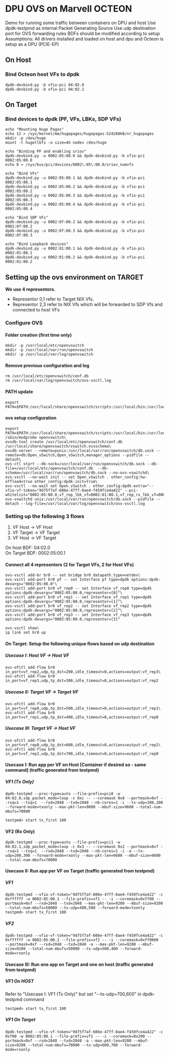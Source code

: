 # DPU OVS on Marvell OCTEON

Demo for running some traffic between containers on DPU and host
Use dpdk-testpmd as internal Packet Generating Source
Use udp destination port for OVS forwarding rules
BDFs should be modified according to setup
Assumptions: All drivers installed and loaded on host and dpu
and Octeon is setup as a DPU (PCIE-EP)

## On Host

### Bind Octeon host VFs to dpdk

```text
dpdk-devbind.py -b vfio-pci 04:02.0  
dpdk-devbind.py -b vfio-pci 04:02.1  
```

## On Target

### Bind devices to dpdk (PF, VFs, LBKs, SDP VFs)

```text
echo "Mounting Huge Pages"
echo 12 > /sys/kernel/mm/hugepages/hugepages-524288kB/nr_hugepages
mkdir -p /dev/huge
mount -t hugetlbfs -o size=4G nodev /dev/huge

echo "Binding PF and enabling sriov"
dpdk-devbind.py -u 0002:05:00.0 && dpdk-devbind.py -b vfio-pci 0002:05:00.0
echo 8 > /sys/bus/pci/devices/0002\:05\:00.0/sriov_numvfs

echo "Bind VFs"
dpdk-devbind.py -u 0002:05:00.1 && dpdk-devbind.py -b vfio-pci 0002:05:00.1
dpdk-devbind.py -u 0002:05:00.2 && dpdk-devbind.py -b vfio-pci 0002:05:00.2
dpdk-devbind.py -u 0002:05:00.3 && dpdk-devbind.py -b vfio-pci 0002:05:00.3
dpdk-devbind.py -u 0002:05:00.4 && dpdk-devbind.py -b vfio-pci 0002:05:00.4

echo "Bind SDP VFs"
dpdk-devbind.py -u 0002:0f:00.2 && dpdk-devbind.py -b vfio-pci 0002:0f:00.2
dpdk-devbind.py -u 0002:0f:00.3 && dpdk-devbind.py -b vfio-pci 0002:0f:00.3

echo "Bind Loopback devices"
dpdk-devbind.py -u 0002:01:00.1 && dpdk-devbind.py -b vfio-pci 0002:01:00.1
dpdk-devbind.py -u 0002:01:00.2 && dpdk-devbind.py -b vfio-pci 0002:01:00.2
```

## Setting up the ovs environment on TARGET

**We use 4 representors.**

- Representor 0,1 refer to Target NIX Vfs.
- Representor 2,3 refer to NIX Vfs which will be forwarded to SDP Vfs and
    connected to host VFs

### Configure OVS

#### Folder creation (first time only)

```text
mkdir -p /usr/local/etc/openvswitch
mkdir -p /usr/local/var/run/openvswitch
mkdir -p /usr/local/var/log/openvswitch
```

#### Remove previous configuration and log

```text
rm /usr/local/etc/openvswitch/conf.db
rm /usr/local/var/log/openvswitch/ovs-vsctl.log
```

#### PATH update

```text
export PATH=$PATH:/usr/local/share/openvswitch/scripts:/usr/local/bin:/usr/local/sbin
```

#### ovs setup configuration

 ```text
 export PATH=$PATH:/usr/local/share/openvswitch/scripts:/usr/local/bin:/usr/local/sbin\
/sbin/modprobe openvswitch\
ovsdb-tool create /usr/local/etc/openvswitch/conf.db /usr/local/share/openvswitch/vswitch.ovsschema\
ovsdb-server --remote=punix:/usr/local/var/run/openvswitch/db.sock --remote=db:Open_vSwitch,Open_vSwitch,manager_options --pidfile --detach\
ovs-ctl start --db-sock=/usr/local/var/run/openvswitch/db.sock --db-file=/usr/local/etc/openvswitch/conf.db  --db-schema=/usr/local/var/run/openvswitch/db.sock --no-ovs-vswitchd\
ovs-vsctl --no-wait init -- set Open_vSwitch . other_config:hw-offload=true other_config:dpdk-init=true\
ovs-vsctl --no-wait set Open_vSwitch . other_config:dpdk-extra="--vfio-vf-token="9d75f7af-606e-47ff-8ae4-f459fce4a422" --pci-whitelist="0002:05:00.0,vf_rep_lbk_vf=0002:01:00.1,vf_rep_rx_lbk_vf=0002:01:00.2""\
ovs-vswitchd unix:/usr/local/var/run/openvswitch/db.sock --pidfile --detach --log-file=/usr/local/var/log/openvswitch/ovs-vsctl.log
```

### Setting up the following 3 flows

1. VF Host -> VF Host
2. VF Target -> VF Target
3. VF Host -> VF Target

On host BDF: 04:02.0\
On Target BDF: 0002:05:00.1

#### Connect all 4 representors (2 for Target VFs, 2 for Host VFs)

```text
ovs-vsctl add-br br0 -- set bridge br0 datapath_type=netdev\
ovs-vsctl add-port br0 pf -- set Interface pf type=dpdk options:dpdk-devargs="0002:05:00.0"\
ovs-vsctl add-port br0 vf_rep0 -- set Interface vf_rep0 type=dpdk options:dpdk-devargs="0002:05:00.0,representor=[0]"\
ovs-vsctl add-port br0 vf_rep1 -- set Interface vf_rep1 type=dpdk options:dpdk-devargs="0002:05:00.0,representor=[1]"\
ovs-vsctl add-port br0 vf_rep2 -- set Interface vf_rep2 type=dpdk options:dpdk-devargs="0002:05:00.0,representor=[2]"\
ovs-vsctl add-port br0 vf_rep3 -- set Interface vf_rep3 type=dpdk options:dpdk-devargs="0002:05:00.0,representor=[3]"

ovs-vsctl show\
ip link set br0 up
```

#### On Target: Setup the following unique flows based on udp destination

##### Usecase I:   Host   VF -> Host   VF

```text
ovs-ofctl add-flow br0 in_port=vf_rep2,udp,tp_dst=200,idle_timeout=0,actions=output:vf_rep3\
ovs-ofctl add-flow br0 in_port=vf_rep3,udp,tp_dst=300,idle_timeout=0,actions=output:vf_rep2
```

##### Usecase II:  Target VF -> Target VF

```text
ovs-ofctl add-flow br0 in_port=vf_rep0,udp,tp_dst=500,idle_timeout=0,actions=output:vf_rep1\
ovs-ofctl add-flow br0 in_port=vf_rep1,udp,tp_dst=400,idle_timeout=0,actions=output:vf_rep0
```

##### Usecase III: Target VF -> Host   VF

```text
ovs-ofctl add-flow br0 in_port=vf_rep0,udp,tp_dst=600,idle_timeout=0,actions=output:vf_rep2\
ovs-ofctl add-flow br0 in_port=vf_rep2,udp,tp_dst=700,idle_timeout=0,actions=output:vf_rep0
```

#### Usecase I: Run app per VF on Host [Container if desired so - same command] (traffic generated from testpmd)

##### VF1 (Tx Only)

```text
dpdk-testpmd --proc-type=auto --file-prefix=pci0 -w 04:02.0,sdp_packet_mode=loop -c 0xc -- --coremask 0x8 --portmask=0xf --rxq=1 --txq=1  --rxd=2048 --txd=2048 --nb-cores=1 -i --tx-udp=300,200 --forward-mode=txonly --max-pkt-len=9600 --mbuf-size=9600 --total-num-mbufs=70000

testpmd> start tx_first 100
```

#### VF2 (Rx Only)

```text
dpdk-testpmd --proc-type=auto --file-prefix=pci1 -w 04:02.1,sdp_packet_mode=loop -c 0x3 -- --coremask 0x2 --portmask=0xf --rxq=1 --txq=1  --rxd=2048 --txd=2048 --nb-cores=1 -i -a --tx-udp=200,300 --forward-mode=rxonly --max-pkt-len=9600 --mbuf-size=9600 --total-num-mbufs=70000
```

#### Usecase II: Run app per VF on Target (traffic generated from testpmd)

##### VF1

```text
dpdk-testpmd --vfio-vf-token="9d75f7af-606e-47ff-8ae4-f459fce4a422" -c 0xffffff -w 0002:05:00.1 --file-prefix=vf1 -- -i --coremask=0xff00 --portmask=0xf --rxd=2048 --txd=2048 --max-pkt-len=9200 --mbuf-size=9200 --total-num-mbufs=50000 --tx-udp=400,500 --forward-mode=txonly
testpmd> start tx_first 100
```

##### VF2

```text
dpdk-testpmd --vfio-vf-token="9d75f7af-606e-47ff-8ae4-f459fce4a422" -c 0xffffff -w 0002:05:00.2 --file-prefix=vf2 -- -i --coremask=0xff0000  --portmask=0xf --rxd=2048 --txd=2048 -a --max-pkt-len=9200 --mbuf-size=9200 --total-num-mbufs=50000 --tx-udp=500,400 --forward-mode=rxonly
```

#### Usecase III: Run one app on Target and one on host (traffic generated from testpmd)

##### VF1 On HOST

Refer to "Usecase I: VF1 (Tx Only)" but set "--tx-udp=700,600" in dpdk-testpmd command

```text
testpmd> start tx_first 100
```

##### VF1 On Target

```text
dpdk-testpmd --vfio-vf-token="9d75f7af-606e-47ff-8ae4-f459fce4a422" -c 0xf00 -w 0002:05:00.1 --file-prefix=vf1 -- -i --coremask=0x200 --portmask=0xf --rxd=2048 --txd=2048 -a --max-pkt-len=9200 --mbuf-size=9200 --total-num-mbufs=70000 --tx-udp=600,700 --forward-mode=rxonly
```
